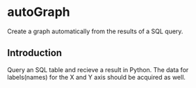 # autoGraph
Create a graph automatically from the results of a SQL query.

## Introduction
Query an SQL table and recieve a result in Python. The data for labels(names) for the X and Y axis should be acquired as well.
